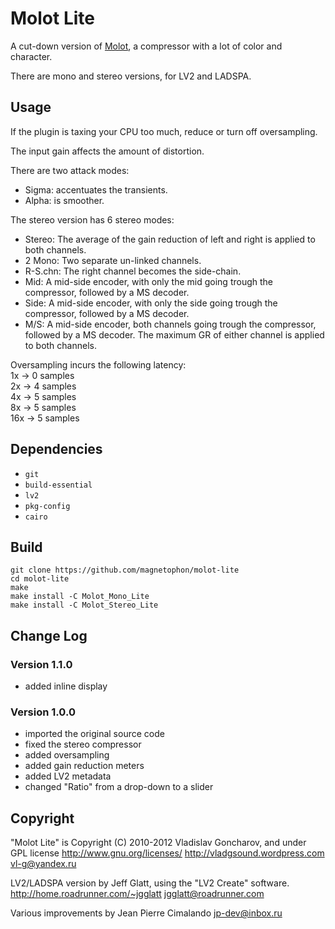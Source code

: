 # Molot Lite

A cut-down version of [Molot](https://www.tokyodawn.net/vladg-molot-compressor), a compressor with a lot of color and character.

There are mono and stereo versions, for LV2 and LADSPA.

## Usage

If the plugin is taxing your CPU too much, reduce or turn off oversampling.

The input gain affects the amount of distortion.

There are two attack modes:
- Sigma: accentuates the transients.
- Alpha: is smoother.

The stereo version has 6 stereo modes:
- Stereo: The average of the gain reduction of left and right is applied to both channels.
- 2 Mono: Two separate un-linked channels.
- R-S.chn: The right channel becomes the side-chain.
- Mid:
  A mid-side encoder, with only the mid going trough the compressor, followed by a MS decoder.
- Side:
  A mid-side encoder, with only the side going trough the compressor, followed by a MS decoder.
- M/S:
  A mid-side encoder, both channels going trough the compressor, followed by a MS decoder.
  The maximum GR of either channel is applied to both channels.

Oversampling incurs the following latency:  
1x  -> 0 samples  
2x  -> 4 samples  
4x  -> 5 samples  
8x  -> 5 samples  
16x -> 5 samples  


## Dependencies

- `git`
- `build-essential`
- `lv2`
- `pkg-config`
- `cairo`

## Build

```
git clone https://github.com/magnetophon/molot-lite
cd molot-lite
make
make install -C Molot_Mono_Lite
make install -C Molot_Stereo_Lite
```

## Change Log

### Version 1.1.0
- added inline display

### Version 1.0.0
- imported the original source code
- fixed the stereo compressor
- added oversampling
- added gain reduction meters
- added LV2 metadata
- changed "Ratio" from a drop-down to a slider

## Copyright

"Molot Lite" is Copyright (C) 2010-2012  Vladislav Goncharov, and under GPL license <http://www.gnu.org/licenses/>
http://vladgsound.wordpress.com
vl-g@yandex.ru

LV2/LADSPA version by Jeff Glatt, using the "LV2 Create" software.
http://home.roadrunner.com/~jgglatt
jgglatt@roadrunner.com

Various improvements by Jean Pierre Cimalando
jp-dev@inbox.ru
